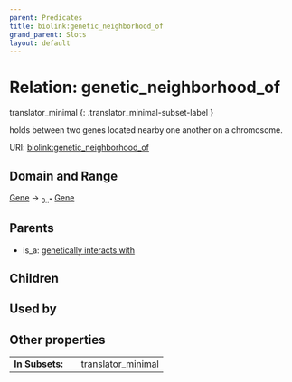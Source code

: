 ```yaml
---
parent: Predicates
title: biolink:genetic_neighborhood_of
grand_parent: Slots
layout: default
---
```


# Relation: genetic_neighborhood_of

translator_minimal
{: .translator_minimal-subset-label }


holds between two genes located nearby one another on a chromosome.

URI: [biolink:genetic_neighborhood_of](https://w3id.org/biolink/vocab/genetic_neighborhood_of)

## Domain and Range

[Gene](Gene.md) ->  <sub>0..\*</sub> [Gene](Gene.md)

## Parents

 *  is_a: [genetically interacts with](genetically_interacts_with.md)

## Children


## Used by


## Other properties

|  |  |  |
| --- | --- | --- |
| **In Subsets:** | | translator_minimal |

